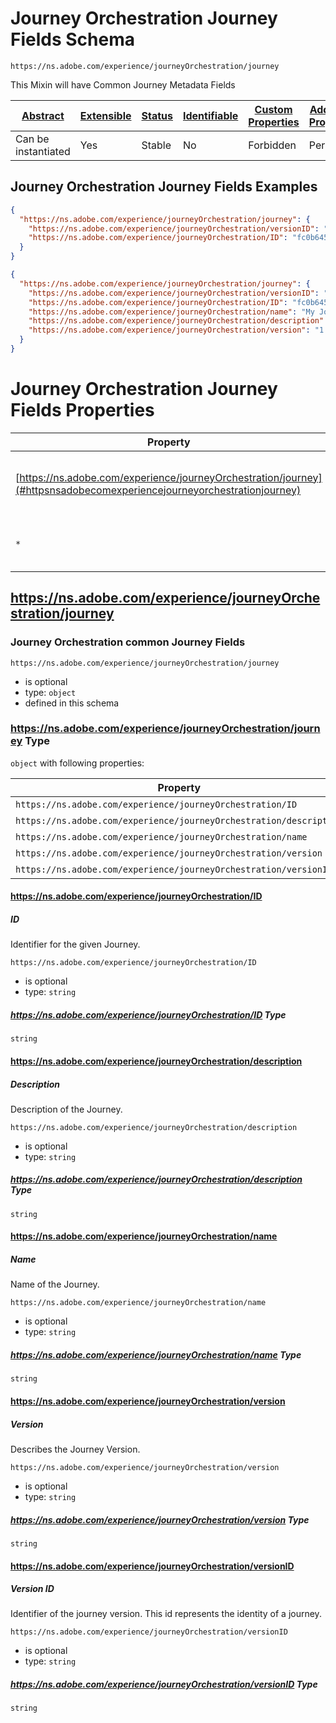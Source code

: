 
# Journey Orchestration Journey Fields Schema

```
https://ns.adobe.com/experience/journeyOrchestration/journey
```

This Mixin will have Common Journey Metadata Fields

| [Abstract](../../../../abstract.md) | [Extensible](../../../../extensions.md) | [Status](../../../../status.md) | [Identifiable](../../../../id.md) | [Custom Properties](../../../../extensions.md) | [Additional Properties](../../../../extensions.md) | Defined In |
|-------------------------------------|-----------------------------------------|---------------------------------|-----------------------------------|------------------------------------------------|----------------------------------------------------|------------|
| Can be instantiated | Yes | Stable | No | Forbidden | Permitted | [adobe/experience/journeyOrchestration/journeyOrchestrationJourney.schema.json](adobe/experience/journeyOrchestration/journeyOrchestrationJourney.schema.json) |

## Journey Orchestration Journey Fields Examples

```json
{
  "https://ns.adobe.com/experience/journeyOrchestration/journey": {
    "https://ns.adobe.com/experience/journeyOrchestration/versionID": "f3485959-0a9e-4004-82d9-f11bd6c4585b",
    "https://ns.adobe.com/experience/journeyOrchestration/ID": "fc0b645e-b3e3-4441"
  }
}
```

```json
{
  "https://ns.adobe.com/experience/journeyOrchestration/journey": {
    "https://ns.adobe.com/experience/journeyOrchestration/versionID": "f3485959-0a9e-4004-82d9-f11bd6c4585b",
    "https://ns.adobe.com/experience/journeyOrchestration/ID": "fc0b645e-b3e3-4441",
    "https://ns.adobe.com/experience/journeyOrchestration/name": "My Journey",
    "https://ns.adobe.com/experience/journeyOrchestration/description": "My journey description",
    "https://ns.adobe.com/experience/journeyOrchestration/version": "1.0"
  }
}
```


# Journey Orchestration Journey Fields Properties

| Property | Type | Required | Defined by |
|----------|------|----------|------------|
| [https://ns.adobe.com/experience/journeyOrchestration/journey](#httpsnsadobecomexperiencejourneyorchestrationjourney) | `object` | Optional | Journey Orchestration Journey Fields (this schema) |
| `*` | any | Additional | this schema *allows* additional properties |

## https://ns.adobe.com/experience/journeyOrchestration/journey
### Journey Orchestration common Journey Fields

`https://ns.adobe.com/experience/journeyOrchestration/journey`
* is optional
* type: `object`
* defined in this schema

### https://ns.adobe.com/experience/journeyOrchestration/journey Type


`object` with following properties:


| Property | Type | Required |
|----------|------|----------|
| `https://ns.adobe.com/experience/journeyOrchestration/ID`| string | Optional |
| `https://ns.adobe.com/experience/journeyOrchestration/description`| string | Optional |
| `https://ns.adobe.com/experience/journeyOrchestration/name`| string | Optional |
| `https://ns.adobe.com/experience/journeyOrchestration/version`| string | Optional |
| `https://ns.adobe.com/experience/journeyOrchestration/versionID`| string | Optional |



#### https://ns.adobe.com/experience/journeyOrchestration/ID
##### ID

Identifier for the given Journey.

`https://ns.adobe.com/experience/journeyOrchestration/ID`
* is optional
* type: `string`

##### https://ns.adobe.com/experience/journeyOrchestration/ID Type


`string`








#### https://ns.adobe.com/experience/journeyOrchestration/description
##### Description

Description of the Journey.

`https://ns.adobe.com/experience/journeyOrchestration/description`
* is optional
* type: `string`

##### https://ns.adobe.com/experience/journeyOrchestration/description Type


`string`








#### https://ns.adobe.com/experience/journeyOrchestration/name
##### Name

Name of the Journey.

`https://ns.adobe.com/experience/journeyOrchestration/name`
* is optional
* type: `string`

##### https://ns.adobe.com/experience/journeyOrchestration/name Type


`string`








#### https://ns.adobe.com/experience/journeyOrchestration/version
##### Version

Describes the Journey Version.

`https://ns.adobe.com/experience/journeyOrchestration/version`
* is optional
* type: `string`

##### https://ns.adobe.com/experience/journeyOrchestration/version Type


`string`








#### https://ns.adobe.com/experience/journeyOrchestration/versionID
##### Version ID

Identifier of the journey version. This id represents the identity of a journey.

`https://ns.adobe.com/experience/journeyOrchestration/versionID`
* is optional
* type: `string`

##### https://ns.adobe.com/experience/journeyOrchestration/versionID Type


`string`










